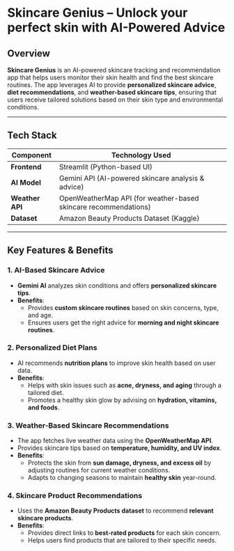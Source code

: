 
# Skincare Genius – Unlock your perfect skin with AI-Powered Advice

## Overview
**Skincare Genius** is an AI-powered skincare tracking and recommendation app that helps users monitor their skin health and find the best skincare routines. The app leverages AI to provide **personalized skincare advice**, **diet recommendations**, and **weather-based skincare tips**, ensuring that users receive tailored solutions based on their skin type and environmental conditions.

---

## Tech Stack

| Component         | Technology Used                               |
|-------------------|-----------------------------------------------|
| **Frontend**      | Streamlit (Python-based UI)                  |
| **AI Model**      | Gemini API (AI-powered skincare analysis & advice) |
| **Weather API**   | OpenWeatherMap API (for weather-based skincare recommendations) |
| **Dataset**       | Amazon Beauty Products Dataset (Kaggle)      |

---

## Key Features & Benefits

### 1. AI-Based Skincare Advice
- **Gemini AI** analyzes skin conditions and offers **personalized skincare tips**.
- **Benefits**:
  - Provides **custom skincare routines** based on skin concerns, type, and age.
  - Ensures users get the right advice for **morning and night skincare routines**.

### 2. Personalized Diet Plans
- AI recommends **nutrition plans** to improve skin health based on user data.
- **Benefits**:
  - Helps with skin issues such as **acne, dryness, and aging** through a tailored diet.
  - Promotes a healthy skin glow by advising on **hydration, vitamins, and foods**.

### 3. Weather-Based Skincare Recommendations
- The app fetches live weather data using the **OpenWeatherMap API**.
- Provides skincare tips based on **temperature, humidity, and UV index**.
- **Benefits**:
  - Protects the skin from **sun damage, dryness, and excess oil** by adjusting routines for current weather conditions.
  - Adapts to changing seasons to maintain **healthy skin** year-round.

### 4. Skincare Product Recommendations
- Uses the **Amazon Beauty Products dataset** to recommend **relevant skincare products**.
- **Benefits**:
  - Provides direct links to **best-rated products** for each skin concern.
  - Helps users find products that are tailored to their specific needs.
